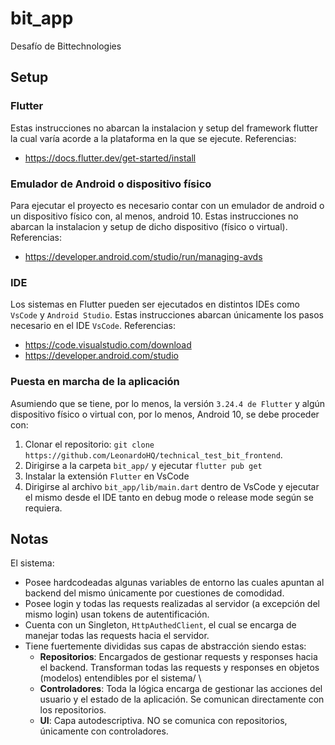 # bit_app

Desafío de Bittechnologies

## Setup

### Flutter
Estas instrucciones no abarcan la instalacion y setup del framework flutter la cual varía acorde a la plataforma en la que se ejecute. Referencias:
- https://docs.flutter.dev/get-started/install

### Emulador de Android o dispositivo físico
Para ejecutar el proyecto es necesario contar con un emulador de android o un dispositivo físico con, al menos, android 10. Estas instrucciones no abarcan la instalacion y setup de dicho dispositivo (físico o virtual). Referencias:
- https://developer.android.com/studio/run/managing-avds

### IDE
Los sistemas en Flutter pueden ser ejecutados en distintos IDEs como ```VsCode``` y ```Android Studio```. Estas instrucciones abarcan únicamente los pasos necesario en el IDE ```VsCode```. Referencias:
- https://code.visualstudio.com/download
- https://developer.android.com/studio

### Puesta en marcha de la aplicación
Asumiendo que se tiene, por lo menos, la versión ```3.24.4 de Flutter``` y algún dispositivo físico o virtual con, por lo menos, Android 10, se debe proceder con:

1. Clonar el repositorio: ```git clone https://github.com/LeonardoHQ/technical_test_bit_frontend```.
2. Dirigirse a la carpeta ```bit_app/``` y ejecutar ```flutter pub get ```
3. Instalar la extensión ```Flutter``` en VsCode 
4. Dirigirse al archivo ```bit_app/lib/main.dart``` dentro de VsCode y ejecutar el mismo desde el IDE tanto en debug mode o release mode según se requiera. 


## Notas
El sistema:
- Posee hardcodeadas algunas variables de entorno las cuales apuntan al backend del mismo únicamente por cuestiones de comodidad. 
- Posee login y todas las requests realizadas al servidor (a excepción del mismo login) usan tokens de autentificación. 
- Cuenta con un Singleton, ```HttpAuthedClient```, el cual se encarga de manejar todas las requests hacia el servidor. 
- Tiene fuertemente divididas sus capas de abstracción siendo estas:
    - **Repositorios**: Encargados de gestionar requests y responses hacia el backend. Transforman todas las requests y responses en objetos (modelos) entendibles por el sistema/ \
    - **Controladores**: Toda la lógica encarga de gestionar las acciones del usuario y el estado de la aplicación. Se comunican directamente con los repositorios.
    - **UI**: Capa autodescriptiva. NO se comunica con repositorios, únicamente con controladores.   